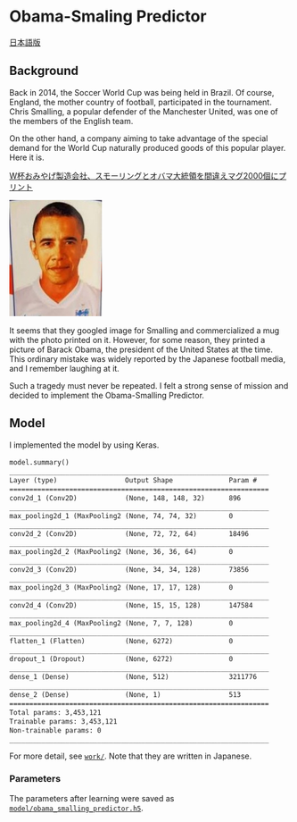 # Obama-Smaling Predictor
[日本語版](./README_ja.md)

## Background
Back in 2014, the Soccer World Cup was being held in Brazil. Of course, England, the mother country of football, participated in the tournament. 
Chris Smalling, a popular defender of the Manchester United, was one of the members of the English team.

On the other hand, a company aiming to take advantage of the special demand for the World Cup naturally produced goods of this popular player. Here it is.

[W杯おみやげ製造会社、スモーリングとオバマ大統領を間違えマグ2000個にプリント](https://www.soccer-king.jp/news/world/wc/20140624/204844.html)

![](work/Obama_or_Smalling.jpg)

It seems that they googled image for Smalling and commercialized a mug with the photo printed on it.
However, for some reason, they printed a picture of Barack Obama, the president of the United States at the time.
This ordinary mistake was widely reported by the Japanese football media, and I remember laughing at it.

Such a tragedy must never be repeated.
I felt a strong sense of mission and decided to implement the Obama-Smalling Predictor.

## Model
I implemented the model by using Keras.
```
model.summary()
_________________________________________________________________
Layer (type)                 Output Shape              Param #   
=================================================================
conv2d_1 (Conv2D)            (None, 148, 148, 32)      896       
_________________________________________________________________
max_pooling2d_1 (MaxPooling2 (None, 74, 74, 32)        0         
_________________________________________________________________
conv2d_2 (Conv2D)            (None, 72, 72, 64)        18496     
_________________________________________________________________
max_pooling2d_2 (MaxPooling2 (None, 36, 36, 64)        0         
_________________________________________________________________
conv2d_3 (Conv2D)            (None, 34, 34, 128)       73856     
_________________________________________________________________
max_pooling2d_3 (MaxPooling2 (None, 17, 17, 128)       0         
_________________________________________________________________
conv2d_4 (Conv2D)            (None, 15, 15, 128)       147584    
_________________________________________________________________
max_pooling2d_4 (MaxPooling2 (None, 7, 7, 128)         0         
_________________________________________________________________
flatten_1 (Flatten)          (None, 6272)              0         
_________________________________________________________________
dropout_1 (Dropout)          (None, 6272)              0         
_________________________________________________________________
dense_1 (Dense)              (None, 512)               3211776   
_________________________________________________________________
dense_2 (Dense)              (None, 1)                 513       
=================================================================
Total params: 3,453,121
Trainable params: 3,453,121
Non-trainable params: 0
_________________________________________________________________
```

For more detail, see [`work/`](./work/). Note that they are written in Japanese.

### Parameters
The parameters after learning were saved as [`model/obama_smalling_predictor.h5`](./model/).
